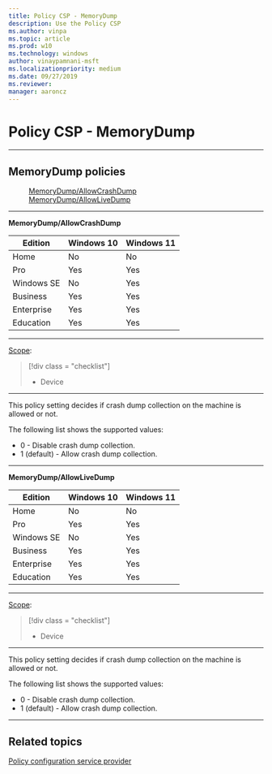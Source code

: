 ```yaml
---
title: Policy CSP - MemoryDump
description: Use the Policy CSP
ms.author: vinpa
ms.topic: article
ms.prod: w10
ms.technology: windows
author: vinaypamnani-msft
ms.localizationpriority: medium
ms.date: 09/27/2019
ms.reviewer: 
manager: aaroncz
---
```


# Policy CSP - MemoryDump

<hr/>

<!--Policies-->
## MemoryDump policies  

<dl>
  <dd>
    <a href="#memorydump-allowcrashdump">MemoryDump/AllowCrashDump</a>
  </dd>
  <dd>
    <a href="#memorydump-allowlivedump">MemoryDump/AllowLiveDump</a>
  </dd>
</dl>

<hr/>

<!--Policy-->
<a href="" id="memorydump-allowcrashdump"></a>**MemoryDump/AllowCrashDump**  

<!--SupportedSKUs-->

|Edition|Windows 10|Windows 11|
|--- |--- |--- |
|Home|No|No|
|Pro|Yes|Yes|
|Windows SE|No|Yes|
|Business|Yes|Yes|
|Enterprise|Yes|Yes|
|Education|Yes|Yes|

<!--/SupportedSKUs-->
<hr/>

<!--Scope-->
[Scope](./policy-configuration-service-provider.md#policy-scope):

> [!div class = "checklist"]
> * Device

<hr/>

<!--/Scope-->
<!--Description-->
This policy setting decides if crash dump collection on the machine is allowed or not.

<!--/Description-->
<!--SupportedValues-->
The following list shows the supported values:

- 0 - Disable crash dump collection.
- 1 (default) - Allow crash dump collection.

<!--/SupportedValues-->
<!--/Policy-->

<hr/>

<!--Policy-->
<a href="" id="memorydump-allowlivedump"></a>**MemoryDump/AllowLiveDump**  

<!--SupportedSKUs-->

|Edition|Windows 10|Windows 11|
|--- |--- |--- |
|Home|No|No|
|Pro|Yes|Yes|
|Windows SE|No|Yes|
|Business|Yes|Yes|
|Enterprise|Yes|Yes|
|Education|Yes|Yes|

<!--/SupportedSKUs-->
<hr/>

<!--Scope-->
[Scope](./policy-configuration-service-provider.md#policy-scope):

> [!div class = "checklist"]
> * Device

<hr/>

<!--/Scope-->
<!--Description-->
This policy setting decides if crash dump collection on the machine is allowed or not.

<!--/Description-->

<!--SupportedValues-->
The following list shows the supported values:

- 0 - Disable crash dump collection.
- 1 (default) - Allow crash dump collection.

<!--/SupportedValues-->
<!--/Policy-->
<hr/>

<!--/Policies-->

## Related topics

[Policy configuration service provider](policy-configuration-service-provider.md)